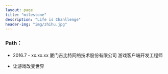 ```yaml
---
layout: page
title: "milestone"
description: "Life is Chanllenge"
header-img: "img/zhihu.jpg"
---
```



### Path：


- 2016.7 - xx.xx.xx   厦门吉比特网络技术股份有限公司 游戏客户端开发工程师

- 让游戏改变世界







